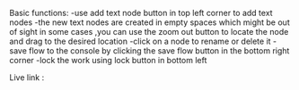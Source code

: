 
Basic functions:
    -use add text node button in top left corner to add text nodes 
    -the new text nodes are created in empty spaces which might be out of sight in some cases ,you can use the zoom out button to 
    locate the node and drag to the desired location
    -click on a node to rename or delete it
    -save flow to the console by clicking the save flow button in the bottom right corner
    -lock the work using lock button in bottom left

Live link :